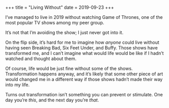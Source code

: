 +++
title = "Living Without"
date = 2019-09-23
+++

I’ve managed to live in 2019 without watching Game of Thrones, one of the most popular TV shows among my peer group. 

It’s not that I’m avoiding the show; I just never got into it. 

On the flip side, it’s hard for me to imagine how _anyone_ could live without having seen Breaking Bad, Six Feet Under, and Buffy. Those shows have transformed me, and I can’t imagine what would life would be like if I hadn’t watched and thought about them.

Of course, life would be just fine without some of the shows. Transformation happens anyway, and it’s likely that some other piece of art would changed me in a different way if those shows hadn’t made their way into my life.

Turns out transformation isn’t something you can prevent or stimulate. One day you’re _this_, and the next day you’re _that_.